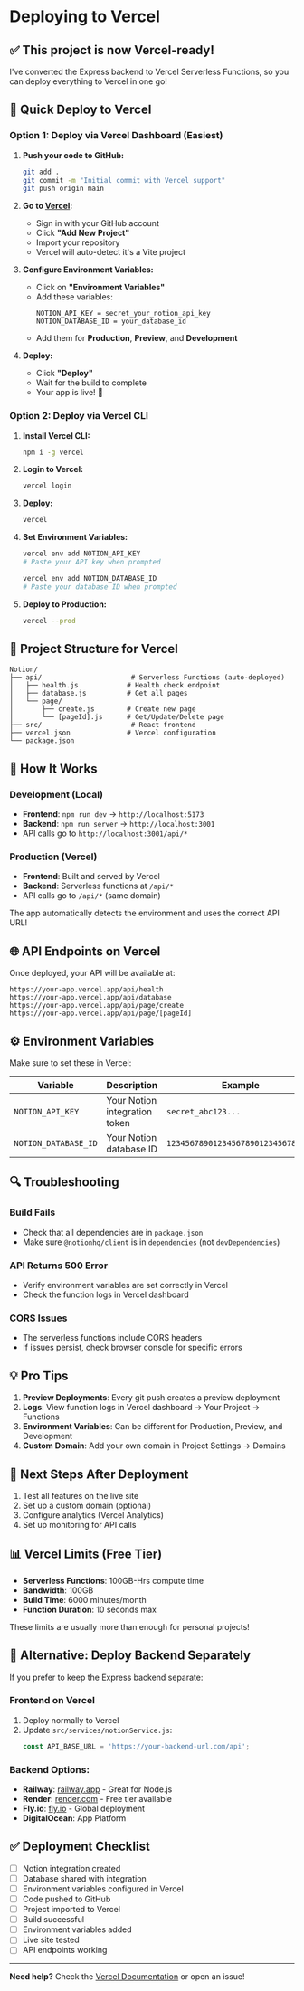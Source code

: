 # Deploying to Vercel

## ✅ This project is now Vercel-ready!

I've converted the Express backend to Vercel Serverless Functions, so you can deploy everything to Vercel in one go!

## 🚀 Quick Deploy to Vercel

### Option 1: Deploy via Vercel Dashboard (Easiest)

1. **Push your code to GitHub:**
   ```bash
   git add .
   git commit -m "Initial commit with Vercel support"
   git push origin main
   ```

2. **Go to [Vercel](https://vercel.com):**
   - Sign in with your GitHub account
   - Click **"Add New Project"**
   - Import your repository
   - Vercel will auto-detect it's a Vite project

3. **Configure Environment Variables:**
   - Click on **"Environment Variables"**
   - Add these variables:
     ```
     NOTION_API_KEY = secret_your_notion_api_key
     NOTION_DATABASE_ID = your_database_id
     ```
   - Add them for **Production**, **Preview**, and **Development**

4. **Deploy:**
   - Click **"Deploy"**
   - Wait for the build to complete
   - Your app is live! 🎉

### Option 2: Deploy via Vercel CLI

1. **Install Vercel CLI:**
   ```bash
   npm i -g vercel
   ```

2. **Login to Vercel:**
   ```bash
   vercel login
   ```

3. **Deploy:**
   ```bash
   vercel
   ```

4. **Set Environment Variables:**
   ```bash
   vercel env add NOTION_API_KEY
   # Paste your API key when prompted
   
   vercel env add NOTION_DATABASE_ID
   # Paste your database ID when prompted
   ```

5. **Deploy to Production:**
   ```bash
   vercel --prod
   ```

## 📁 Project Structure for Vercel

```
Notion/
├── api/                      # Serverless Functions (auto-deployed)
│   ├── health.js            # Health check endpoint
│   ├── database.js          # Get all pages
│   └── page/
│       ├── create.js        # Create new page
│       └── [pageId].js      # Get/Update/Delete page
├── src/                      # React frontend
├── vercel.json              # Vercel configuration
└── package.json
```

## 🔧 How It Works

### Development (Local)
- **Frontend**: `npm run dev` → `http://localhost:5173`
- **Backend**: `npm run server` → `http://localhost:3001`
- API calls go to `http://localhost:3001/api/*`

### Production (Vercel)
- **Frontend**: Built and served by Vercel
- **Backend**: Serverless functions at `/api/*`
- API calls go to `/api/*` (same domain)

The app automatically detects the environment and uses the correct API URL!

## 🌐 API Endpoints on Vercel

Once deployed, your API will be available at:

```
https://your-app.vercel.app/api/health
https://your-app.vercel.app/api/database
https://your-app.vercel.app/api/page/create
https://your-app.vercel.app/api/page/[pageId]
```

## ⚙️ Environment Variables

Make sure to set these in Vercel:

| Variable | Description | Example |
|----------|-------------|---------|
| `NOTION_API_KEY` | Your Notion integration token | `secret_abc123...` |
| `NOTION_DATABASE_ID` | Your Notion database ID | `12345678901234567890123456789012` |

## 🔍 Troubleshooting

### Build Fails
- Check that all dependencies are in `package.json`
- Make sure `@notionhq/client` is in `dependencies` (not `devDependencies`)

### API Returns 500 Error
- Verify environment variables are set correctly in Vercel
- Check the function logs in Vercel dashboard

### CORS Issues
- The serverless functions include CORS headers
- If issues persist, check browser console for specific errors

## 💡 Pro Tips

1. **Preview Deployments**: Every git push creates a preview deployment
2. **Logs**: View function logs in Vercel dashboard → Your Project → Functions
3. **Environment Variables**: Can be different for Production, Preview, and Development
4. **Custom Domain**: Add your own domain in Project Settings → Domains

## 🎯 Next Steps After Deployment

1. Test all features on the live site
2. Set up a custom domain (optional)
3. Configure analytics (Vercel Analytics)
4. Set up monitoring for API calls

## 📊 Vercel Limits (Free Tier)

- **Serverless Functions**: 100GB-Hrs compute time
- **Bandwidth**: 100GB
- **Build Time**: 6000 minutes/month
- **Function Duration**: 10 seconds max

These limits are usually more than enough for personal projects!

## 🔄 Alternative: Deploy Backend Separately

If you prefer to keep the Express backend separate:

### Frontend on Vercel
1. Deploy normally to Vercel
2. Update `src/services/notionService.js`:
   ```javascript
   const API_BASE_URL = 'https://your-backend-url.com/api';
   ```

### Backend Options:
- **Railway**: [railway.app](https://railway.app) - Great for Node.js
- **Render**: [render.com](https://render.com) - Free tier available
- **Fly.io**: [fly.io](https://fly.io) - Global deployment
- **DigitalOcean**: App Platform

## ✅ Deployment Checklist

- [ ] Notion integration created
- [ ] Database shared with integration
- [ ] Environment variables configured in Vercel
- [ ] Code pushed to GitHub
- [ ] Project imported to Vercel
- [ ] Build successful
- [ ] Environment variables added
- [ ] Live site tested
- [ ] API endpoints working

---

**Need help?** Check the [Vercel Documentation](https://vercel.com/docs) or open an issue!
